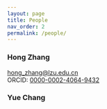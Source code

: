 ```yaml
---
layout: page
title: People
nav_order: 2
permalink: /people/
---
```


### Hong Zhang
hong_zhang@lzu.edu.cn <br/>
ORCID: [0000-0002-4064-9432](https://orcid.org/0000-0002-4064-9432)

### Yue Chang


